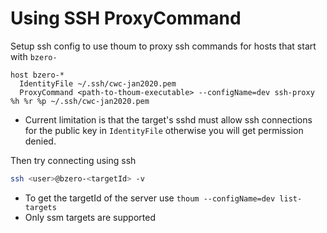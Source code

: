 #  Using SSH ProxyCommand

Setup ssh config to use thoum to proxy ssh commands for hosts that start with `bzero-`

```config
host bzero-*
  IdentityFile ~/.ssh/cwc-jan2020.pem
  ProxyCommand <path-to-thoum-executable> --configName=dev ssh-proxy %h %r %p ~/.ssh/cwc-jan2020.pem
```

+ Current limitation is that the target's sshd must allow ssh connections for the public key in `IdentityFile` otherwise you will get permission denied.

Then try connecting using ssh 

```bash
ssh <user>@bzero-<targetId> -v
```

+ To get the targetId of the server use `thoum --configName=dev list-targets`
+ Only ssm targets are supported